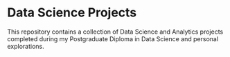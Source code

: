 # Data Science Projects
 This repository contains a collection of Data Science and Analytics projects completed during my Postgraduate Diploma in Data Science and personal explorations.
